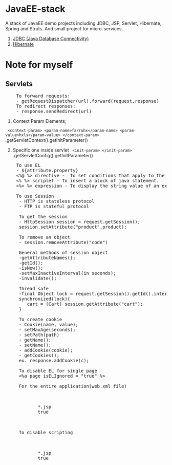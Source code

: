 # JavaEE-stack
A stack of JavaEE demo projects including JDBC, JSP, Servlet, Hibernate, Spring and Struts. And small project for micro-services.

1. [JDBC (Java Database Connectivity)](https://github.com/farruhx/JavaEE-stack/tree/master/JDBC)
2. [Hibernate](https://github.com/farruhx/JavaEE-stack/tree/master/hibernate) 

# Note for myself
## Servlets

<pre>
    To forward requests:
    - getRequestDispatcher(url).forward(request,response)
    To redirect responses:
    - response.sendRedirect(url)
</pre>  

1. Context Param Elements;

 ` <context-param>
        <param-name>farruhx</param-name>
        <param-value>hxls</param-value>
  </context-param>`
  .getServletContext().getInitParameter()
  
2. Specific one inside servlet
   ` <init-param> </init-param>`
  .getServletConfig().getInitParameter()
  
<pre>
    To use EL
    - ${attribute.property}
    <%@ %> directive -  To set conditions that apply to the entire JSP.
    <% %> scriplet - To insert a block of java statement.
    <%= %> expression - To display the string value of an expression.
    
    To use Session
     - HTTP is stateless protocol
     - FTP is stateful protocol
    
     To get the session
     - HttpSession session = request.getSession();
     session.setAttribute("product",product);
    
     To remove an object
     - session.removeAttribute("code")
    
     General methods of session object
     -getAttributeNames();
     -getId();
     -isNew();
     -setMaxInactiveInterval(in seconds);
     -invalidate();
    
     Thread safe
     -final Object lock = request.getSession().getId().intern();
     synchronized(lock){
        cart = (Cart) session.getAttribute("cart");
     }
     
     To create cookie
     - Cookie(name, value);
     - setMaxAge(seconds);
     - setPath(path)
     - getName();
     - setName();
     - addCookie(cookie);
     - getCookies();
     ex. response.addCookie(c);
     
     To disable EL for single page
     <%a page isELIgnored = "true" %>
     
     For the entire application(web.xml file)
    
     <jsp-config>
        <jsp-property-group>
            <url-pattern>*.jsp</url-pattern>
            <el-ignored>true</el-ignored>
        <jsp-property-group>
     </jsp-config>
     
     To disable scripting
     
     <jsp-config>
        <jsp-property-group>
            <url-pattern>*.jsp</url-pattern>
            <scripting-invalid>true</script-invalid>
        </jsp-property-group>
     <jsp-config>
         
</pre>

